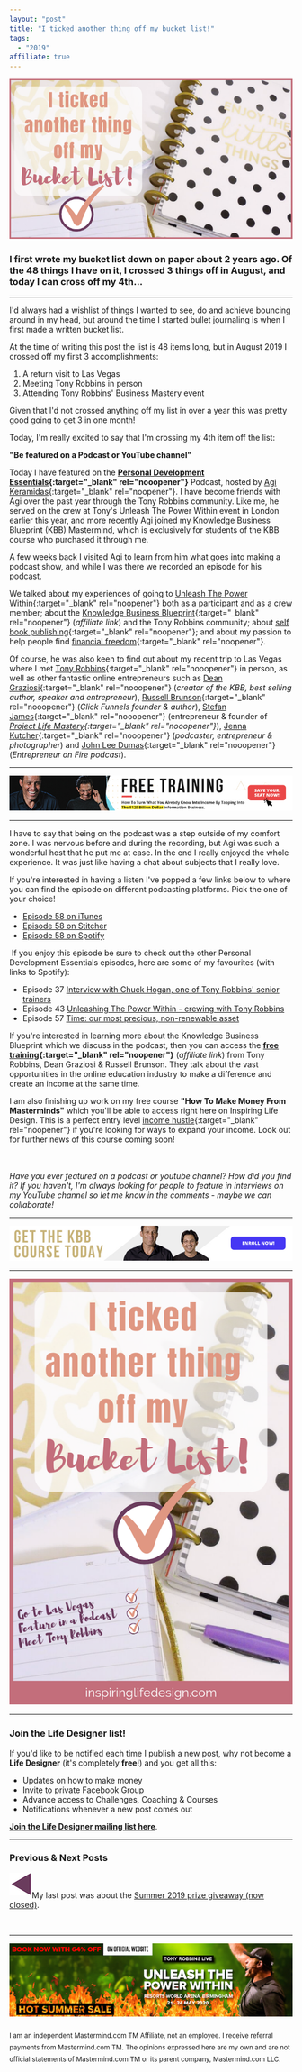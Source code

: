 ```yaml
---
layout: "post"
title: "I ticked another thing off my bucket list!"
tags:
  - "2019"
affiliate: true
---
```


![ticked another thing off my bucket list header image](/i/2019/podcast-feature/bucket-list.png)

### I first wrote my bucket list down on paper about 2 years ago. Of the 48 things I have on it, I crossed 3 things off in August, and today I can cross off my 4th...

***

I'd always had a wishlist of things I wanted to see, do and achieve bouncing around in my head, but around the time I started bullet journaling is when I first made a written bucket list.

At the time of writing this post the list is 48 items long, but in August 2019 I crossed off my first 3 accomplishments:

1. A return visit to Las Vegas
2. Meeting Tony Robbins in person
3. Attending Tony Robbins' Business Mastery event

Given that I'd not crossed anything off my list in over a year this was pretty good going to get 3 in one month!

Today, I'm really excited to say that I'm crossing my 4th item off the list:

**"Be featured on a Podcast or YouTube channel"**

Today I have featured on the **[Personal Development Essentials](https://podcasts.apple.com/gb/podcast/personal-development-essentials/id1434710031){:target="_blank" rel="nooopener"}** Podcast, hosted by [Agi Keramidas](https://agikeramidas.com/){:target="_blank" rel="noopener"}. I have become friends with Agi over the past year through the Tony Robbins community. Like me, he served on the crew at Tony's Unleash The Power Within event in London earlier this year, and more recently Agi joined my Knowledge Business Blueprint (KBB) Mastermind, which is exclusively for students of the KBB course who purchased it through me.

A few weeks back I visited Agi to learn from him what goes into making a podcast show, and while I was there we recorded an episode for his podcast.

We talked about my experiences of going to [Unleash The Power Within](https://www.youtube.com/watch?v=x8KLeZcVvAk&t=181s){:target="_blank" rel="noopener"} both as a participant and as a crew member; about the [Knowledge Business Blueprint](/kbb){:target="_blank" rel="noopener"} (*affiliate link*) and the Tony Robbins community; about [self book publishing](/posts/5-money-making-reasons-to-publish-books.html){:target="_blank" rel="noopener"}; and about my passion to help people find [financial freedom](/posts/freedom-plan-part-1.html){:target="_blank" rel="noopener"}. 

Of course, he was also keen to find out about my recent trip to Las Vegas where I met [Tony Robbins](https://www.tonyrobbins.com/){:target="_blank" rel="nooopener"} in person, as well as other fantastic online entrepreneurs such as [Dean Graziosi](https://www.deangraziosi.com/){:target="_blank" rel="nooopener"} (*creator of the KBB, best selling author, speaker and entrepreneur*), [Russell Brunson](http://www.russellbrunson.com/hi){:target="_blank" rel="nooopener"} (*Click Funnels founder & author*), [Stefan James](https://stefanjames.com/){:target="_blank" rel="nooopener"} (entrepreneur & founder of *[Project Life Mastery](https://projectlifemastery.com/){:target="_blank" rel="nooopener"}*), [Jenna Kutcher](https://jennakutcherblog.com/){:target="_blank" rel="nooopener"} (*podcaster, entrepreneur & photographer*) and [John Lee Dumas](https://www.eofire.com/){:target="_blank" rel="nooopener"} (*Entrepreneur on Fire podcast*).

***

<!-- START ADVERTISER: Free Training for KBB -->
<center>
<a href="https://dgachieve.com/joining?source=ILDKBB&a=1899" target="_blank" rel="noopener"><img src='/aff/kbb/free-training-728x90.jpg' alt='Sign up for free training with Tony Robbins and Dean Graziosi' /></a>
</center>
<!-- END ADVERTISER: Free Training for KBB -->

***

I have to say that being on the podcast was a step outside of my comfort zone. I was nervous before and during the recording, but Agi was such a wonderful host that he put me at ease. In the end I really enjoyed the whole experience. It was just like having a chat about subjects that I really love.

If you're interested in having a listen I've popped a few links below to where you can find the episode on different podcasting platforms. Pick the one of your choice!
<ul>
<li> <a href="https://podcasts.apple.com/gb/podcast/episode-58-inspiring-life-design-interview-corinna/id1434710031?i=1000450800631" target="_blank" rel="noopener">Episode 58 on iTunes</a></li>
<li> <a href="https://www.stitcher.com/podcast/personal-development-essentials/e/64081759" target="_blank" rel="noopener">Episode 58 on Stitcher</a></li>
<li> <a href="https://open.spotify.com/episode/0EN40obmt6cI0e8IKVfHVx" target="_blank" rel="noopener">Episode 58 on Spotify</a></li>
</ul>
 If you enjoy this episode be sure to check out the other Personal Development Essentials episodes, here are some of my favourites (with links to Spotify):

<ul>
<li> Episode 37 <a href="https://open.spotify.com/episode/14dVrZqXJrSpxLCktcZmD1" target="_blank" rel="noopener">Interview with Chuck Hogan, one of Tony Robbins' senior trainers</a></li>
<li> Episode 43 <a href="https://open.spotify.com/episode/67kMKcDFUF72Cpxnh5wGhM" target="_blank" rel="noopener">Unleashing The Power Within - crewing with Tony Robbins</a></li>
<li> Episode 57 <a href="https://open.spotify.com/episode/5w1eAq6EIQZgB6IcMoI6jL" target="_blank" rel="noopener">Time: our most precious, non-renewable asset</a></li>
</ul>

If you're interested in learning more about the Knowledge Business Blueprint which we discuss in the podcast, then you can access the **[free training](/kbb){:target="_blank" rel="noopener"}** (*affiliate link*) from Tony Robbins, Dean Graziosi & Russell Brunson. They talk about the vast opportunities in the online education industry to make a difference and create an income at the same time.

I am also finishing up work on my free course **"How To Make Money From Masterminds"** which you'll be able to access right here on Inspiring Life Design. This is a perfect entry level [income hustle](/income-hustles/index.html){:target="_blank" rel="noopener"} if you're looking for ways to expand your income. Look out for further news of this course coming soon!

<br><br>
*Have you ever featured on a podcast or youtube channel? How did you find it? If you haven't, I'm always looking for people to feature in interviews on my YouTube channel so let me know in the comments - maybe we can collaborate!*

***

<!-- START ADVERTISER: Buy KBB today -->
<center>
<a href="https://dgachieve.com/joining?source=ILDKBB&a=1899" target="_blank" rel="noopener" style="outline:none;border:none;"><img src="/aff/kbb/get-course-728x90.jpg" alt="Purchase the knowledge business blueprint today" border="0" /></a>
</center>
<!-- END ADVERTISER: Buy KBB today -->

***

![I ticked another thing off my bucket list pinterest image](/i/2019/podcast-feature/bucket-list-pin.png)

***

### Join the Life Designer list!

If you'd like to be notified each time I publish a new post, why not become a <b>Life Designer</b> (it's completely <b>free</b>!) and you get all this:

- Updates on how to make money
- Invite to private Facebook Group
- Advance access to Challenges, Coaching & Courses
- Notifications whenever a new post comes out

[**Join the Life Designer mailing list here**](/signup/signup_page).

***

### Previous & Next Posts

<a href="/posts/summer-prize-giveaway.html" style="float: left"><img src='/i/backward.png' alt='backward arrow for previous post' /></a> &nbsp;
<!-- <a href="/posts/easter-prize-giveaway.html" style="float: right"><img src='/i/forward.png' alt='forward arrow for next post' /></a> -->
My last post was about the [Summer 2019 prize giveaway (now closed)](/posts/summer-prize-giveaway.html).<br>
<!-- &nbsp;&nbsp;My next post offers an opportunity to enter [the UK Money Bloggers Easter prize giveaway!](/posts/easter-prize-giveaway.html) -->
<br>

***

<!-- START ADVERTISER: UPW 2020 -->
<center>
<a href="http://bit.ly/upw2020" target="_blank" rel="noopener">
    <img src="/aff/tony-robbins/UPW2020-728x188.jpg" border="0">
</a>
</center>
<!-- END ADVERTISER: UPW 2020 -->
<br>
<sub>I am an independent Mastermind.com TM Affiliate, not an employee. I receive referral payments from Mastermind.com TM. The opinions expressed here are my own and are not official statements of Mastermind.com TM or its parent company, Mastermind.com LLC.</sub>